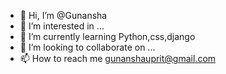- 👋 Hi, I’m @Gunansha
- 👀 I’m interested in ...
- 🌱 I’m currently learning Python,css,django 
- 💞️ I’m looking to collaborate on ...
- 📫 How to reach me gunanshauprit@gmail.com

<!---
Gunansha/Gunansha is a ✨ special ✨ repository because its `README.md` (this file) appears on your GitHub profile.
You can click the Preview link to take a look at your changes.
--->
